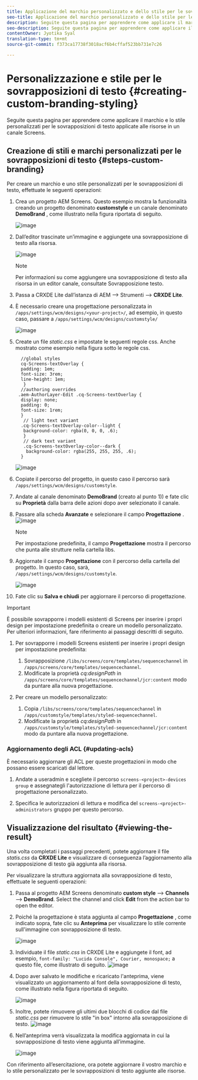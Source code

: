 ```yaml
---
title: Applicazione del marchio personalizzato e dello stile per le sovrapposizioni di testo
seo-title: Applicazione del marchio personalizzato e dello stile per le sovrapposizioni di testo
description: Seguite questa pagina per apprendere come applicare il marchio e lo stile personalizzati per le sovrapposizioni di testo.
seo-description: Seguite questa pagina per apprendere come applicare il marchio e lo stile personalizzati per le sovrapposizioni di testo.
contentOwner: Jyotika Syal
translation-type: tm+mt
source-git-commit: f373ca17738f3018acf6b4cffaf523bb731e7c26

---
```



# Personalizzazione e stile per le sovrapposizioni di testo {#creating-custom-branding-styling}

Seguite questa pagina per apprendere come applicare il marchio e lo stile personalizzati per le sovrapposizioni di testo applicate alle risorse in un canale Screens.

## Creazione di stili e marchi personalizzati per le sovrapposizioni di testo {#steps-custom-branding}

Per creare un marchio e uno stile personalizzati per le sovrapposizioni di testo, effettuate le seguenti operazioni:

1. Crea un progetto AEM Screens. Questo esempio mostra la funzionalità creando un progetto denominato **customstyle** e un canale denominato **DemoBrand** , come illustrato nella figura riportata di seguito.

   ![image](/help/user-guide/assets/custom-brand/custom-brand1.png)

1. Dall’editor trascinate un’immagine e aggiungete una sovrapposizione di testo alla risorsa.

   ![image](/help/user-guide/assets/custom-brand/custom-brand2.png)

   >[!NOTE]
   >Per informazioni su come aggiungere una sovrapposizione di testo alla risorsa in un editor canale, consultate Sovrapposizione [](/help/user-guide/text-overlay.md)testo.

1. Passa a CRXDE Lite dall’istanza di AEM —> Strumenti —> **CRXDE Lite**.

1. È necessario creare una progettazione personalizzata in `/apps/settings/wcm/designs/<your-project>/`, ad esempio, in questo caso, passare a `/apps/settings/wcm/designs/customstyle/`

   ![image](/help/user-guide/assets/custom-brand/custom-brand3.png)

1. Create un file *static.css* e impostate le seguenti regole css. Anche mostrato come esempio nella figura sotto le regole css.

   ```shell
     //global styles
     cq-Screens-textOverlay {
     padding: 1em;
     font-size: 3rem;
     line-height: 1em;
      }
     //authoring overrides
    .aem-AuthorLayer-Edit .cq-Screens-textOverlay {
     display: none;
     padding: 0;
     font-size: 1rem;
     }
      // light text variant
     .cq-Screens-textOverlay-color--light {
      background-color: rgba(0, 0, 0, .6);
      }
      // dark text variant
      .cq-Screens-textOverlay-color--dark {
       background-color: rgba(255, 255, 255, .6);
     }
   ```
   ![image](/help/user-guide/assets/custom-brand/custom-brand4.png)

1. Copiate il percorso del progetto, in questo caso il percorso sarà `/apps/settings/wcm/designs/customstyle`.

1. Andate al canale denominato **DemoBrand** (creato al punto 1)) e fate clic su **Proprietà** dalla barra delle azioni dopo aver selezionato il canale.

1. Passare alla scheda **Avanzate** e selezionare il campo **Progettazione** .
   ![image](/help/user-guide/assets/custom-brand/custom-brand5.png)

   >[!NOTE]
   >Per impostazione predefinita, il campo **Progettazione** mostra il percorso che punta alle strutture nella cartella libs.

1. Aggiornate il campo **Progettazione** con il percorso della cartella del progetto. In questo caso, sarà, `/apps/settings/wcm/designs/customstyle`.

   ![image](/help/user-guide/assets/custom-brand/custom-brand6.png)

1. Fate clic su **Salva e chiudi** per aggiornare il percorso di progettazione.

>[!IMPORTANT]
> È possibile sovrapporre i modelli esistenti di Screens per inserire i propri design per impostazione predefinita o creare un modello personalizzato. Per ulteriori informazioni, fare riferimento ai passaggi descritti di seguito.

1. Per sovrapporre i modelli Screens esistenti per inserire i propri design per impostazione predefinita:

   1. Sovrapposizione `/libs/screens/core/templates/sequencechannel` in `/apps/screens/core/templates/sequencechannel`.
   1. Modificate la proprietà *cq:designPath* in `/apps/screens/core/templates/sequencechannel/jcr:content` modo da puntare alla nuova progettazione.

1. Per creare un modello personalizzato:
   1. Copia `/libs/screens/core/templates/sequencechannel` in `/apps/customstyle/templates/styled-sequencechannel`.
   1. Modificate la proprietà *cq:designPath* in `/apps/customstyle/templates/styled-sequencechannel/jcr:content` modo da puntare alla nuova progettazione.


### Aggiornamento degli ACL {#updating-acls}

È necessario aggiornare gli ACL per queste progettazioni in modo che possano essere scaricati dal lettore.

1. Andate a useradmin e scegliete il percorso `screens-<project>-devices group` e assegnategli l&#39;autorizzazione di lettura per il percorso di progettazione personalizzato.

1. Specifica le autorizzazioni di lettura e modifica del `screens-<project>-administrators` gruppo per questo percorso.

## Visualizzazione del risultato {#viewing-the-result}

Una volta completati i passaggi precedenti, potete aggiornare il file *statis.css* da **CRXDE Lite** e visualizzare di conseguenza l’aggiornamento alla sovrapposizione di testo già aggiunta alla risorsa.

Per visualizzare la struttura aggiornata alla sovrapposizione di testo, effettuate le seguenti operazioni:

1. Passa al progetto AEM Screens denominato **custom style** —> **Channels** —> **DemoBrand**. Select the channel and click **Edit** from the action bar to open the editor.

1. Poiché la progettazione è stata aggiunta al campo **Progettazione** , come indicato sopra, fate clic su **Anteprima** per visualizzare lo stile corrente sull&#39;immagine con sovrapposizione di testo.

   ![image](/help/user-guide/assets/custom-brand/custom-brand7.png)

1. Individuate il file *static.css* in CRXDE Lite e aggiungete il font, ad esempio, `font-family: "Lucida Console", Courier, monospace;` a questo file, come illustrato di seguito.
   ![image](/help/user-guide/assets/custom-brand/custom-brand8.png)

1. Dopo aver salvato le modifiche e ricaricato l&#39;anteprima, viene visualizzato un aggiornamento al font della sovrapposizione di testo, come illustrato nella figura riportata di seguito.

   ![image](/help/user-guide/assets/custom-brand/custom-brand9.png)

1. Inoltre, potete rimuovere gli ultimi due blocchi di codice dal file *static.css* per rimuovere lo stile &quot;in box&quot; intorno alla sovrapposizione di testo.
   ![image](/help/user-guide/assets/custom-brand/custom-brand10.png)

1. Nell’anteprima verrà visualizzata la modifica aggiornata in cui la sovrapposizione di testo viene aggiunta all’immagine.

   ![image](/help/user-guide/assets/custom-brand/custom-brand11.png)

Con riferimento all’esercitazione, ora potete aggiornare il vostro marchio e lo stile personalizzato per le sovrapposizioni di testo aggiunte alle risorse.









